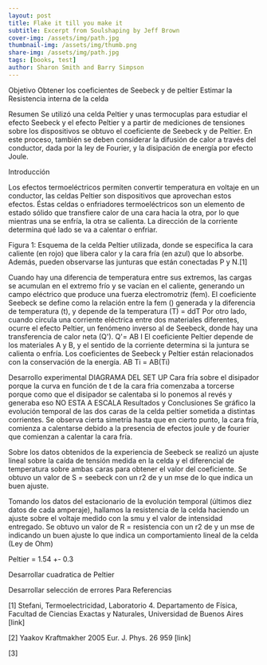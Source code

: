 ```yaml
---
layout: post
title: Flake it till you make it
subtitle: Excerpt from Soulshaping by Jeff Brown
cover-img: /assets/img/path.jpg
thumbnail-img: /assets/img/thumb.png
share-img: /assets/img/path.jpg
tags: [books, test]
author: Sharon Smith and Barry Simpson
---
```

Objetivo
Obtener los coeficientes de Seebeck y de peltier
Estimar la Resistencia interna de la celda

Resumen 
Se utilizó una celda Peltier y unas termocuplas para estudiar el efecto Seebeck y el efecto Peltier y a partir de mediciones de tensiones sobre los dispositivos se obtuvo el coeficiente de Seebeck y de Peltier.
En este proceso, también se deben considerar la difusión de calor a través del conductor, dada por la ley de Fourier, y la disipación de energía por efecto Joule.

Introducción


Los efectos termoeléctricos permiten convertir temperatura en voltaje en un conductor, las celdas Peltier son dispositivos que aprovechan estos efectos.
 Éstas celdas o enfriadores termoeléctricos son un elemento de estado sólido que transfiere calor de una cara hacia la otra, por lo que mientras una se enfría, la otra se calienta. La dirección de la corriente determina qué lado se va a calentar o enfriar.


Figura 1: Esquema de la celda Peltier utilizada, donde se especifica la cara caliente (en rojo) que libera calor y la cara fría (en azul) que lo absorbe. Además, pueden observarse las junturas que están conectadas P y N.[1]

Cuando hay una diferencia de temperatura entre sus extremos, las cargas se acumulan en el extremo frío y se vacían en el caliente, generando un campo eléctrico que produce una fuerza electromotriz (fem). 
El coeficiente Seebeck se define como la relación entre la fem () generada y la diferencia de temperatura (t), y depende de la temperatura
(T) = ddT 
Por otro lado, cuando circula una corriente eléctrica entre dos materiales diferentes, ocurre el efecto Peltier, un fenómeno inverso al de Seebeck, donde hay una transferencia de calor neta (Q').	
Q'= AB I
 El coeficiente Peltier depende de los materiales A y B, y el sentido de la corriente determina si la juntura se calienta o enfría. Los coeficientes de Seebeck y Peltier están relacionados con la conservación de la energía.
					AB Ti = AB(Ti)

Desarrollo experimental
DIAGRAMA DEL SET UP
Cara fría sobre el disipador porque la curva en función de t de la cara fria comenzaba a torcerse porque como que el disipador se calentaba si lo ponemos al revés y generaba eso
NO ESTA A ESCALA
Resultados y Conclusiones
Se gráfico la evolución temporal de las dos caras de la celda peltier sometida a distintas corrientes. Se observa cierta simetría hasta que en cierto punto, la cara fría, comienza a calentarse debido a la presencia de efectos joule y de fourier que comienzan a calentar la cara fría. 

Sobre los datos obtenidos de la experiencia de Seebeck se realizó un ajuste lineal sobre la caída de tensión medida en la celda y el diferencial de temperatura sobre ambas caras para obtener el valor del coeficiente. Se obtuvo un valor de S = seebeck con un r2 de y un mse de lo que indica un buen ajuste.

Tomando los datos del estacionario de la evolución temporal (últimos diez datos de cada amperaje), hallamos la resistencia de la celda haciendo un ajuste sobre el voltaje medido con la smu y el valor de intensidad entregado. Se obtuvo un valor de R = resistencia con un r2 de y un mse de indicando un buen ajuste lo que indica un comportamiento lineal de la celda (Ley de Ohm)

Peltier = 1.54 +- 0.3

Desarrollar cuadratica de Peltier

Desarrollar selección de errores
Para 
Referencias

[1] Stefani, Termoelectricidad, Laboratorio 4. Departamento de Física, Facultad de Ciencias Exactas y Naturales, Universidad de Buenos Aires [link]

[2] Yaakov Kraftmakher 2005 Eur. J. Phys. 26 959 [link]

[3] 
